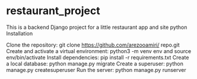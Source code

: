 # restaurant_project
This is a backend Django project for a little restaurant app and site 
 python 
 Installation

Clone the repository: git clone https://github.com/arezooamiri/ repo.git
Create and activate a virtual environment: python3 -m venv env and source env/bin/activate
Install dependencies: pip install -r requirements.txt
Create a local database: python manage.py migrate
Create a superuser: python manage.py createsuperuser
Run the server: python manage.py runserver

